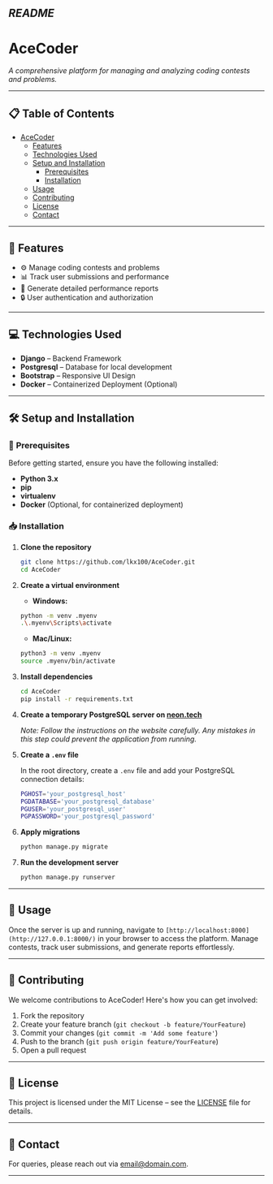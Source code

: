 ***README***
---

# **AceCoder**

*A comprehensive platform for managing and analyzing coding contests and problems.*

---

## 📋 **Table of Contents**

- [AceCoder](#acecoder)
  - [Features](#features)
  - [Technologies Used](#technologies-used)
  - [Setup and Installation](#setup-and-installation)
    - [Prerequisites](#Prerequisites)
    - [Installation](#installation)
  - [Usage](#usage)
  - [Contributing](#contributing)
  - [License](#license)
  - [Contact](#contact)
---

## 🚀 **Features**

- ⚙️ Manage coding contests and problems
- 📊 Track user submissions and performance
- 📝 Generate detailed performance reports
- 🔒 User authentication and authorization

---

## 💻 **Technologies Used**

- **Django** – Backend Framework
- **Postgresql** – Database for local development
- **Bootstrap** – Responsive UI Design
- **Docker** – Containerized Deployment (Optional)

---

## 🛠️ **Setup and Installation**

### 🔑 **Prerequisites**

Before getting started, ensure you have the following installed:

- **Python 3.x**
- **pip**
- **virtualenv**
- **Docker** (Optional, for containerized deployment)

### 📥 **Installation**

1. **Clone the repository**

    ```bash
    git clone https://github.com/lkx100/AceCoder.git
    cd AceCoder
    ```

2. **Create a virtual environment**

    - **Windows:**
    ```bash
    python -m venv .myenv
    .\.myenv\Scripts\activate
    ```

    - **Mac/Linux:**
    ```bash
    python3 -m venv .myenv
    source .myenv/bin/activate
    ```

3. **Install dependencies**

    ```bash
    cd AceCoder
    pip install -r requirements.txt
    ```

4. **Create a temporary PostgreSQL server on [neon.tech](https://neon.tech)**

   *Note: Follow the instructions on the website carefully. Any mistakes in this step could prevent the application from running.*

5. **Create a `.env` file**

    In the root directory, create a `.env` file and add your PostgreSQL connection details:

    ```bash
    PGHOST='your_postgresql_host'
    PGDATABASE='your_postgresql_database'
    PGUSER='your_postgresql_user'
    PGPASSWORD='your_postgresql_password'
    ```

6. **Apply migrations**

    ```bash
    python manage.py migrate
    ```

7. **Run the development server**

    ```bash
    python manage.py runserver
    ```

---

## 🏃 **Usage**

Once the server is up and running, navigate to `[http://localhost:8000](http://127.0.0.1:8000/)` in your browser to access the platform. Manage contests, track user submissions, and generate reports effortlessly.

---

## 👥 **Contributing**

We welcome contributions to AceCoder! Here's how you can get involved:

1. Fork the repository
2. Create your feature branch (`git checkout -b feature/YourFeature`)
3. Commit your changes (`git commit -m 'Add some feature'`)
4. Push to the branch (`git push origin feature/YourFeature`)
5. Open a pull request

---

## 📝 **License**

This project is licensed under the MIT License – see the [LICENSE](LICENSE) file for details.

---

## 📧 **Contact**

For queries, please reach out via [email@domain.com](mailto:email@domain.com).

---
